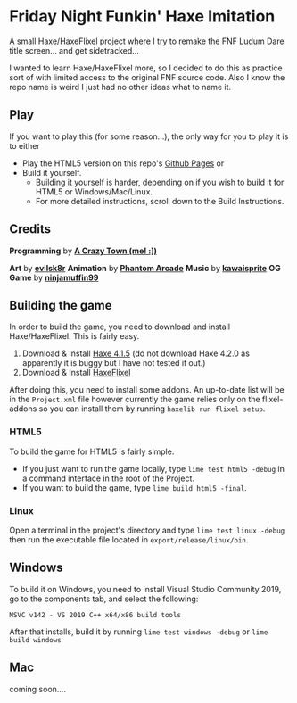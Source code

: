 # Friday Night Funkin' Haxe Imitation

A small Haxe/HaxeFlixel project where I try to remake the FNF Ludum Dare title screen... and get sidetracked...

I wanted to learn Haxe/HaxeFlixel more, so I decided to do this as practice sort of with limited access to the original FNF source code.
Also I know the repo name is weird I just had no other ideas what to name it.

## Play
If you want to play this (for some reason...), the only way for you to play it is to either 
- Play the HTML5 version on this repo's [Github Pages]()
or
- Build it yourself.
  - Building it yourself is harder, depending on if you wish to build it for HTML5 or Windows/Mac/Linux.
  - For more detailed instructions, scroll down to the Build Instructions.

## Credits
**Programming** by **[A Crazy Town (me! :\])](https://twitter.com/acrazytown)**

**Art** by **[evilsk8r](https://twitter.com/evilsk8r)**
**Animation** by **[Phantom Arcade](https://twitter.com/PhantomArcade3K)**
**Music** by **[kawaisprite](https://twitter.com/kawaisprite)**
**OG Game** by **[ninjamuffin99](https://twitter.com/ninja_muffin99)**

## Building the game
In order to build the game, you need to download and install Haxe/HaxeFlixel. This is fairly easy.

1. Download & Install [Haxe 4.1.5](https://haxe.org/download/version/4.1.5/) (do not download Haxe 4.2.0 as apparently it is buggy but I have not tested it out.)
2. Download & Install [HaxeFlixel](https://haxeflixel.com/documentation/install-haxeflixel/)

After doing this, you need to install some addons. An up-to-date list will be in the `Project.xml` file however currently the game relies only on the flixel-addons so you can install them by running ```haxelib run flixel setup```.

### HTML5
To build the game for HTML5 is fairly simple.
- If you just want to run the game locally, type `lime test html5 -debug` in a command interface in the root of the Project.
- If you want to build the game, type `lime build html5 -final`.

### Linux
Open a terminal in the project's directory and type `lime test linux -debug` then run the executable file located in `export/release/linux/bin`.

## Windows
To build it on Windows, you need to install Visual Studio Community 2019, go to the components tab, and select the following:
```
MSVC v142 - VS 2019 C++ x64/x86 build tools
```
After that installs, build it by running `lime test windows -debug` or `lime build windows`

## Mac
coming soon....
